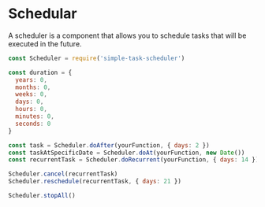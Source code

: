 # Schedular

A scheduler is a component that allows you to schedule tasks that will be
executed in the future.

```javascript
const Scheduler = require('simple-task-scheduler')

const duration = {
  years: 0,
  months: 0,
  weeks: 0,
  days: 0,
  hours: 0,
  minutes: 0,
  seconds: 0
}

const task = Scheduler.doAfter(yourFunction, { days: 2 })
const taskAtSpecificDate = Scheduler.doAt(yourFunction, new Date())
const recurrentTask = Scheduler.doRecurrent(yourFunction, { days: 14 })

Scheduler.cancel(recurrentTask)
Scheduler.reschedule(recurrentTask, { days: 21 })

Scheduler.stopAll()
```
